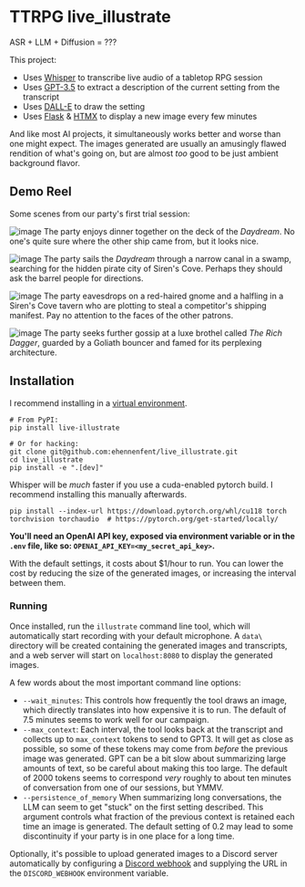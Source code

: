 # TTRPG live_illustrate
ASR + LLM + Diffusion = ???

This project:
* Uses [Whisper](https://github.com/openai/whisper) to transcribe live audio of a tabletop RPG session
* Uses [GPT-3.5](https://platform.openai.com/docs/guides/text-generation) to extract a description of the current setting from the transcript
* Uses [DALL-E](https://platform.openai.com/docs/guides/images) to draw the setting
* Uses [Flask](https://flask.palletsprojects.com) & [HTMX](https://htmx.org) to display a new image every few minutes

And like most AI projects, it simultaneously works better and worse than one might expect. 
The images generated are usually an amusingly flawed rendition of what's going on, but are almost _too_ good to be just ambient background flavor.

## Demo Reel

Some scenes from our party's first trial session:

![image](https://github.com/ehennenfent/live_illustrate/assets/7294647/3525a789-2f07-4b76-b704-bb163b5d6a9e)
The party enjoys dinner together on the deck of the _Daydream_. No one's quite sure where the other ship came from, but it looks nice.

![image](https://github.com/ehennenfent/live_illustrate/assets/7294647/ea25229d-ace4-409f-a4b9-5f6a86921f27)
The party sails the _Daydream_ through a narrow canal in a swamp, searching for the hidden pirate city of Siren's Cove. 
Perhaps they should ask the barrel people for directions. 

![image](https://github.com/ehennenfent/live_illustrate/assets/7294647/f1c381f4-22b8-49bf-ba29-e7e550045e5c)
The party eavesdrops on a red-haired gnome and a halfling in a Siren's Cove tavern who are plotting to steal a competitor's shipping manifest.
Pay no attention to the faces of the other patrons. 

![image](https://github.com/ehennenfent/live_illustrate/assets/7294647/0af383e8-5276-47ce-9ed1-6385348398c9)
The party seeks further gossip at a luxe brothel called _The Rich Dagger_, guarded by a Goliath bouncer and famed for its perplexing architecture. 

## Installation
I recommend installing in a [virtual environment](https://docs.python.org/3/library/venv.html). 

```
# From PyPI:
pip install live-illustrate

# Or for hacking:
git clone git@github.com:ehennenfent/live_illustrate.git
cd live_illustrate
pip install -e ".[dev]"
```

Whisper will be _much_ faster if you use a cuda-enabled pytorch build. I recommend installing this manually afterwards.
```
pip install --index-url https://download.pytorch.org/whl/cu118 torch torchvision torchaudio  # https://pytorch.org/get-started/locally/
```

**You'll need an OpenAI API key, exposed via environment variable or in the `.env` file, like so: `OPENAI_API_KEY=<my_secret_api_key>`.**

With the default settings, it costs about $1/hour to run. You can lower the cost by reducing the size of the generated images, or 
increasing the interval between them. 

### Running
Once installed, run the `illustrate` command line tool, which will automatically start recording with your default microphone.
A `data\` directory will be created containing the generated images and transcripts, and a web server will start on `localhost:8080` to display the generated images. 

A few words about the most important command line options:
* `--wait_minutes`: This controls how frequently the tool draws an image, which directly translates into how expensive it is
to run. The default of 7.5 minutes seems to work well for our campaign.
* `--max_context`: Each interval, the tool looks back at the transcript and collects up to `max_context` tokens to send to GPT3. 
It will get as close as possible, so some of these tokens may come from _before_ the previous image was generated. GPT can be 
a bit slow about summarizing large amounts of text, so be careful about making this too large. The default of 2000 tokens seems
to correspond _very_ roughly to about ten minutes of conversation from one of our sessions, but YMMV. 
* `--persistence_of_memory` When summarizing long conversations, the LLM can seem to get "stuck" on the first setting described.
This argument controls what fraction of the previous context is retained each time an image is generated. The default setting of 0.2
may lead to some discontinuity if your party is in one place for a long time. 

Optionally, it's possible to upload generated images to a Discord server automatically by configuring a [Discord webhook](https://support.discord.com/hc/en-us/articles/228383668) and supplying the URL in the `DISCORD_WEBHOOK` environment variable.
